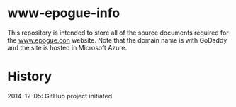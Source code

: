 www-epogue-info
===============
This repository is intended to store all of the source documents required for
the www.epogue.con website. Note that the domain name is with GoDaddy and the
site is hosted in Microsoft Azure.

History
=======
2014-12-05: GitHub project initiated.
